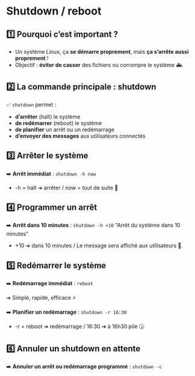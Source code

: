 # Shutdown / reboot

## **1️⃣ Pourquoi c’est important ?**

- Un système Linux, ça **se démarre proprement**, mais **ça s’arrête aussi proprement** !
- Objectif : **éviter de casser** des fichiers ou corrompre le système 🚑.


## **2️⃣ La commande principale : shutdown**

✅ `shutdown` permet :

- **d’arrêter** (halt) le système
- **de redémarrer** (reboot) le système
- **de planifier** un arrêt ou un redémarrage
- **d’envoyer des messages** aux utilisateurs connectés



## **3️⃣ Arrêter le système**

➡️ **Arrêt immédiat** : `shutdown -h now`

- -h = halt ➔ arrêter / now = tout de suite 🚀



## **4️⃣ Programmer un arrêt**

➡️ **Arrêt dans 10 minutes** : `shutdown -h +10` "Arrêt du système dans 10 minutes"

- +10 ➔ dans 10 minutes / Le message sera affiché aux utilisateurs 📢.



## **5️⃣ Redémarrer le système**

➡️ **Redémarrage immédiat** : `reboot`

➔ Simple, rapide, efficace ⚡

➡️ **Planifier un redémarrage** : `shutdown -r 16:30`

- -r = reboot ➔ redémarrage / 16:30 ➔ à 16h30 pile 🕟



## **6️⃣ Annuler un shutdown en attente**

➡️ **Annuler un arrêt ou redémarrage programmé** : `shutdown -c`



